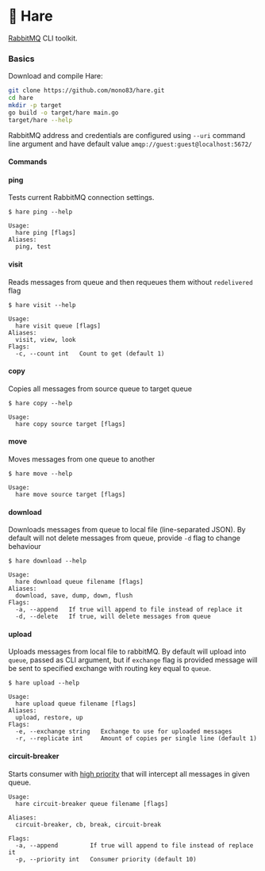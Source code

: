 :rabbit2: Hare
==============

[RabbitMQ](https://www.rabbitmq.com/) CLI toolkit.

### Basics

Download and compile Hare:
```bash
git clone https://github.com/mono83/hare.git
cd hare
mkdir -p target
go build -o target/hare main.go
target/hare --help
```

RabbitMQ address and credentials are configured using `--uri` command line 
argument and have default value `amqp://guest:guest@localhost:5672/` 


#### Commands

#### ping

Tests current RabbitMQ connection settings.

```
$ hare ping --help 

Usage:
  hare ping [flags]
Aliases:
  ping, test
```


#### visit

Reads messages from queue and then requeues them without `redelivered` flag

```
$ hare visit --help

Usage:
  hare visit queue [flags]
Aliases:
  visit, view, look
Flags:
  -c, --count int   Count to get (default 1)
```


#### copy

Copies all messages from source queue to target queue

```
$ hare copy --help

Usage:
  hare copy source target [flags]
```


#### move

Moves messages from one queue to another

```
$ hare move --help

Usage:
  hare move source target [flags]
```

#### download

Downloads messages from queue to local file (line-separated JSON). By default will not delete messages from queue,
provide `-d` flag to change behaviour

```
$ hare download --help

Usage:
  hare download queue filename [flags]
Aliases:
  download, save, dump, down, flush
Flags:
  -a, --append   If true will append to file instead of replace it
  -d, --delete   If true, will delete messages from queue
```

#### upload

Uploads messages from local file to rabbitMQ. By default will upload into `queue`, passed as CLI argument, 
but if `exchange` flag is provided message will be sent to specified exchange with routing key equal to `queue`.

```
$ hare upload --help

Usage:
  hare upload queue filename [flags]
Aliases:
  upload, restore, up
Flags:
  -e, --exchange string   Exchange to use for uploaded messages
  -r, --replicate int     Amount of copies per single line (default 1)
```

#### circuit-breaker

Starts consumer with [high priority](https://www.rabbitmq.com/consumer-priority.html) that will intercept all messages in given queue.

```
Usage:
  hare circuit-breaker queue filename [flags]

Aliases:
  circuit-breaker, cb, break, circuit-break

Flags:
  -a, --append         If true will append to file instead of replace it
  -p, --priority int   Consumer priority (default 10)
```